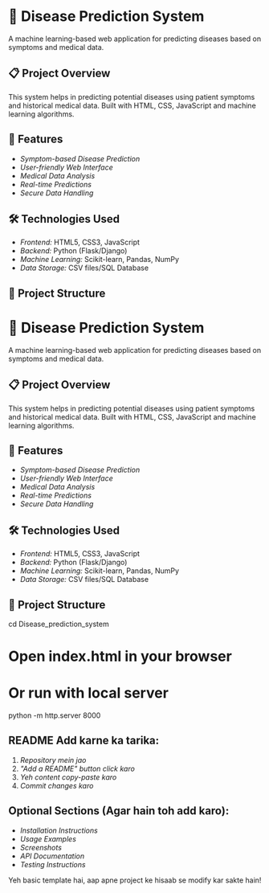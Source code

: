 # 🏥 Disease Prediction System

A machine learning-based web application for predicting diseases based on symptoms and medical data.

## 📋 Project Overview
This system helps in predicting potential diseases using patient symptoms and historical medical data. Built with HTML, CSS, JavaScript and machine learning algorithms.

## 🚀 Features
- *Symptom-based Disease Prediction*
- *User-friendly Web Interface*
- *Medical Data Analysis*
- *Real-time Predictions*
- *Secure Data Handling*

## 🛠 Technologies Used
- *Frontend:* HTML5, CSS3, JavaScript
- *Backend:* Python (Flask/Django)
- *Machine Learning:* Scikit-learn, Pandas, NumPy
- *Data Storage:* CSV files/SQL Database

## 📁 Project Structure
# 🏥 Disease Prediction System

A machine learning-based web application for predicting diseases based on symptoms and medical data.

## 📋 Project Overview
This system helps in predicting potential diseases using patient symptoms and historical medical data. Built with HTML, CSS, JavaScript and machine learning algorithms.

## 🚀 Features
- *Symptom-based Disease Prediction*
- *User-friendly Web Interface*
- *Medical Data Analysis*
- *Real-time Predictions*
- *Secure Data Handling*

## 🛠 Technologies Used
- *Frontend:* HTML5, CSS3, JavaScript
- *Backend:* Python (Flask/Django)
- *Machine Learning:* Scikit-learn, Pandas, NumPy
- *Data Storage:* CSV files/SQL Database

## 📁 Project Structure
cd Disease_prediction_system
# Open index.html in your browser
# Or run with local server
python -m http.server 8000
## README Add karne ka tarika:

1. *Repository mein jao*
2. *"Add a README" button click karo*
3. *Yeh content copy-paste karo*
4. *Commit changes karo*

## Optional Sections (Agar hain toh add karo):
- *Installation Instructions*
- *Usage Examples* 
- *Screenshots*
- *API Documentation*
- *Testing Instructions*

Yeh basic template hai, aap apne project ke hisaab se modify kar sakte hain!
